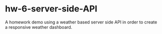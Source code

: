# hw-6-server-side-API
A homework demo using a weather based server side API in order to create a responsive weather dashboard.
